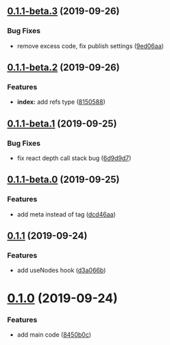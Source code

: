 ## [0.1.1-beta.3](https://github.com/megazazik/react-context-refs/compare/v0.1.1-beta.2...v0.1.1-beta.3) (2019-09-26)


### Bug Fixes

* remove excess code, fix publish settings ([9ed06aa](https://github.com/megazazik/react-context-refs/commit/9ed06aa))



## [0.1.1-beta.2](https://github.com/megazazik/react-context-refs/compare/v0.1.1-beta.1...v0.1.1-beta.2) (2019-09-26)


### Features

* **index:** add refs type ([8150588](https://github.com/megazazik/react-context-refs/commit/8150588))



## [0.1.1-beta.1](https://github.com/megazazik/react-context-refs/compare/v0.1.1-beta.0...v0.1.1-beta.1) (2019-09-25)


### Bug Fixes

* fix react depth call stack bug ([6d9d9d7](https://github.com/megazazik/react-context-refs/commit/6d9d9d7))



## [0.1.1-beta.0](https://github.com/megazazik/react-context-refs/compare/v0.1.1...v0.1.1-beta.0) (2019-09-25)


### Features

* add meta instead of tag ([dcd46aa](https://github.com/megazazik/react-context-refs/commit/dcd46aa))



## [0.1.1](https://github.com/megazazik/react-context-refs/compare/v0.1.0...v0.1.1) (2019-09-24)


### Features

* add useNodes hook ([d3a066b](https://github.com/megazazik/react-context-refs/commit/d3a066b))



# [0.1.0](https://github.com/megazazik/react-context-refs/compare/8450b0c...v0.1.0) (2019-09-24)


### Features

* add main code ([8450b0c](https://github.com/megazazik/react-context-refs/commit/8450b0c))



